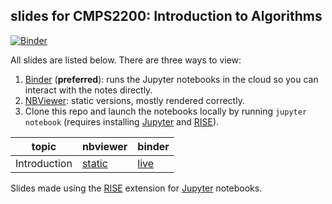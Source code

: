 ## slides for CMPS2200: Introduction to Algorithms

[![Binder](https://mybinder.org/badge_logo.svg)](https://mybinder.org/v2/gh/tulane-cmps2200/slides/master)

All slides are listed below. There are three ways to view:

1. [Binder](https://mybinder.org/v2/gh/tulane-cmps2200/slides/master) (**preferred**): runs the Jupyter notebooks in the cloud so you can interact with the notes directly.
2. [NBViewer](https://nbviewer.jupyter.org/github/tulane-cmps2200/slides/tree/master/): static versions, mostly rendered correctly.
3. Clone this repo and launch the notebooks locally by running `jupyter notebook` (requires installing  [Jupyter](https://jupyter.org/) and [RISE](https://rise.readthedocs.io/en/stable/index.html)).

|topic|nbviewer|binder|
|-----|--------|------|
|Introduction|[static](https://nbviewer.jupyter.org/github/tulane-cmps2200/slides/blob/master/01-intro/01-intro.ipynb)|[live](https://mybinder.org/v2/gh/tulane-cmps2200/slides/master?filepath=01-intro/01-intro.ipynb)|

Slides made using the [RISE](https://rise.readthedocs.io/en/stable/index.html) extension for [Jupyter](https://jupyter.org/) notebooks.

